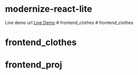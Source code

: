 # modernize-react-lite

Live demo url <a href="https://modernize-react-free.netlify.app/dashboard">Live Demo</a>
#   f r o n t e n d _ c l o t h e s  
 # frontend_clothes
# frontend_clothes
# frontend_proj
